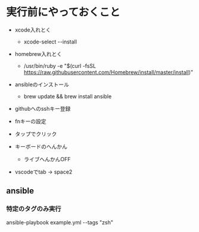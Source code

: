 # 実行前にやっておくこと

- xcode入れとく
  - xcode-select --install
- homebrew入れとく
  - /usr/bin/ruby -e "$(curl -fsSL https://raw.githubusercontent.com/Homebrew/install/master/install)"
- ansibleのインストール
  - brew update && brew install ansible
- githubへのsshキー登録

- fnキーの設定
- タップでクリック
- キーボードのへんかん
  - ライブへんかんOFF
- vscodeでtab -> space2

## ansible

### 特定のタグのみ実行
ansible-playbook example.yml --tags "zsh"